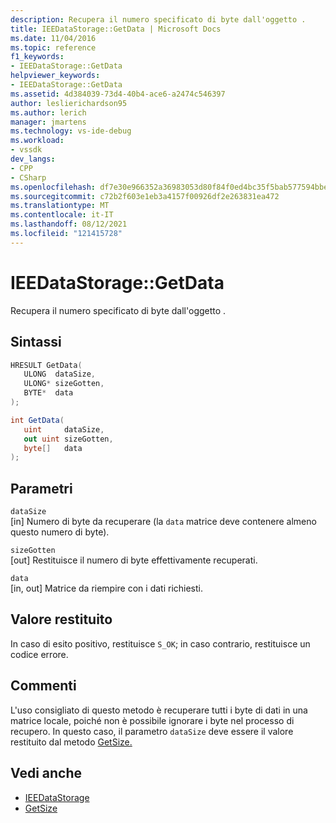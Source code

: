 ```yaml
---
description: Recupera il numero specificato di byte dall'oggetto .
title: IEEDataStorage::GetData | Microsoft Docs
ms.date: 11/04/2016
ms.topic: reference
f1_keywords:
- IEEDataStorage::GetData
helpviewer_keywords:
- IEEDataStorage::GetData
ms.assetid: 4d384039-73d4-40b4-ace6-a2474c546397
author: leslierichardson95
ms.author: lerich
manager: jmartens
ms.technology: vs-ide-debug
ms.workload:
- vssdk
dev_langs:
- CPP
- CSharp
ms.openlocfilehash: df7e30e966352a36983053d80f84f0ed4bc35f5bab577594bbefbc84c8b93879
ms.sourcegitcommit: c72b2f603e1eb3a4157f00926df2e263831ea472
ms.translationtype: MT
ms.contentlocale: it-IT
ms.lasthandoff: 08/12/2021
ms.locfileid: "121415728"
---
```

# <a name="ieedatastoragegetdata"></a>IEEDataStorage::GetData
Recupera il numero specificato di byte dall'oggetto .

## <a name="syntax"></a>Sintassi

```cpp
HRESULT GetData(
   ULONG  dataSize,
   ULONG* sizeGotten,
   BYTE*  data
);
```

```csharp
int GetData(
   uint     dataSize,
   out uint sizeGotten,
   byte[]   data
);
```

## <a name="parameters"></a>Parametri
`dataSize`\
[in] Numero di byte da recuperare (la `data` matrice deve contenere almeno questo numero di byte).

`sizeGotten`\
[out] Restituisce il numero di byte effettivamente recuperati.

`data`\
[in, out] Matrice da riempire con i dati richiesti.

## <a name="return-value"></a>Valore restituito
 In caso di esito positivo, restituisce `S_OK`; in caso contrario, restituisce un codice errore.

## <a name="remarks"></a>Commenti
 L'uso consigliato di questo metodo è recuperare tutti i byte di dati in una matrice locale, poiché non è possibile ignorare i byte nel processo di recupero. In questo caso, il parametro `dataSize` deve essere il valore restituito dal metodo [GetSize.](../../../extensibility/debugger/reference/ieedatastorage-getsize.md)

## <a name="see-also"></a>Vedi anche
- [IEEDataStorage](../../../extensibility/debugger/reference/ieedatastorage.md)
- [GetSize](../../../extensibility/debugger/reference/ieedatastorage-getsize.md)
